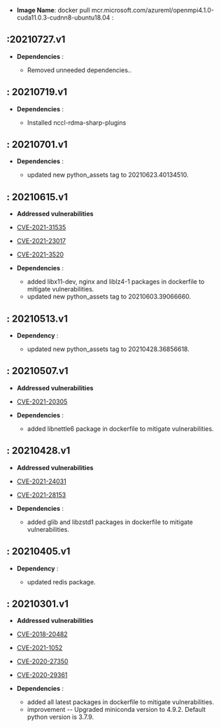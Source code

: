 -  **Image Name**: docker pull mcr.microsoft.com/azureml/openmpi4.1.0-cuda11.0.3-cudnn8-ubuntu18.04 : 

:20210727.v1
-------------------

 -   **Dependencies** : 
  
     - Removed unneeded dependencies..

: 20210719.v1
-------------------

 -   **Dependencies** : 
 
     -   Installed nccl-rdma-sharp-plugins

: 20210701.v1
-------------------

 -   **Dependencies** : 
 
     -   updated new python_assets tag to 20210623.40134510.

: 20210615.v1
-------------------

-   **Addressed vulnerabilities**
  
-   [CVE-2021-31535](https://usn.ubuntu.com/4966-1)
-   [CVE-2021-23017](https://usn.ubuntu.com/4967-1)
-   [CVE-2021-3520](https://usn.ubuntu.com/4968-1)

 -   **Dependencies** : 
  
     -   added libx11-dev,  nginx and liblz4-1 packages in dockerfile to mitigate vulnerabilities.
     -   updated new python_assets tag to 20210603.39066660.

: 20210513.v1
-------------------

 -   **Dependency** : 
  
     -   updated new python_assets tag to 20210428.36856618.
     
: 20210507.v1
-------------------

-   **Addressed vulnerabilities**
  
-   [CVE-2021-20305](https://ubuntu.com/security/notices/USN-4906-1)

 -   **Dependencies** : 
  
     -   added libnettle6 package in dockerfile to mitigate vulnerabilities.
 
: 20210428.v1
-------------------

-   **Addressed vulnerabilities**
  
-   [CVE-2021-24031](https://lists.ubuntu.com/archives/ubuntu-security-announce/2021-March/005923.html)
-   [CVE-2021-28153](https://lists.ubuntu.com/archives/ubuntu-security-announce/2021-March/005931.html)

 -   **Dependencies** : 
  
     -   added glib and libzstd1 packages in dockerfile to mitigate vulnerabilities.
   

: 20210405.v1
---------------------

 -   **Dependency** : 
  
     -   updated redis package.


: 20210301.v1
-------------------

-   **Addressed vulnerabilities**
  
-   [CVE-2018-20482](https://lists.ubuntu.com/archives/ubuntu-security-announce/2021-January/005839.html)
-   [CVE-2021-1052](https://lists.ubuntu.com/archives/ubuntu-security-announce/2021-January/005851.html)
-   [CVE-2020-27350](https://lists.ubuntu.com/archives/ubuntu-security-announce/2020-December/005802.html)
-   [CVE-2020-29361](https://lists.ubuntu.com/archives/ubuntu-security-announce/2021-January/005819.html)

 -   **Dependencies** : 
  
     -   added all latest packages in dockerfile to mitigate vulnerabilities.
     -   improvement -- Upgraded miniconda version to 4.9.2. Default python version is 3.7.9.
